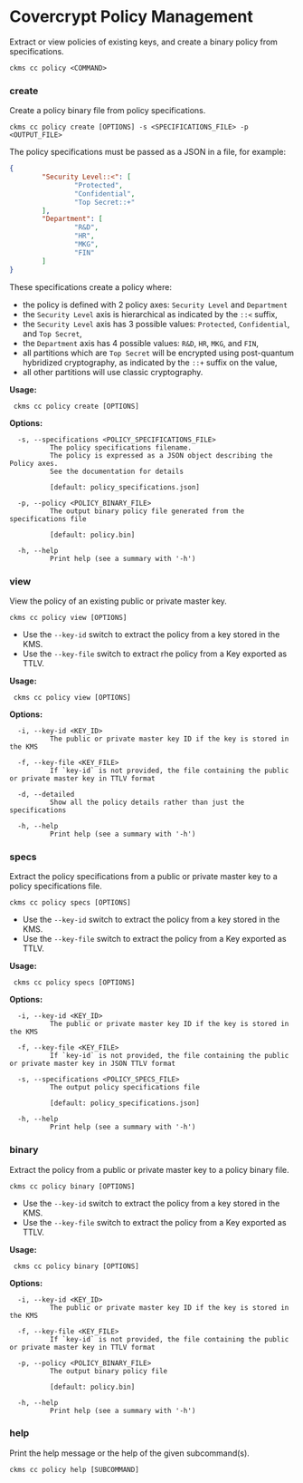 # Covercrypt Policy Management

Extract or view policies of existing keys, and create a binary policy from specifications.


```
ckms cc policy <COMMAND>
```


### create

Create a policy binary file from policy specifications.

```
ckms cc policy create [OPTIONS] -s <SPECIFICATIONS_FILE> -p <OUTPUT_FILE>
```

The policy specifications must be passed as a JSON in a file, for example:
```json
{
        "Security Level::<": [
                "Protected",
                "Confidential",
                "Top Secret::+"
        ],
        "Department": [
                "R&D",
                "HR",
                "MKG",
                "FIN"
        ]
}
```

These specifications create a policy where:

 - the policy is defined with 2 policy axes: `Security Level` and `Department`
 - the `Security Level` axis is hierarchical as indicated by the `::<` suffix,
 - the `Security Level` axis has 3 possible values: `Protected`, `Confidential`, and `Top Secret`,
 - the `Department` axis has 4 possible values: `R&D`, `HR`, `MKG`, and `FIN`,
 - all partitions which are `Top Secret` will be encrypted using post-quantum hybridized cryptography, as indicated by the `::+` suffix on the value,
 - all other partitions will use classic cryptography.


**Usage:**
```
 ckms cc policy create [OPTIONS]
```

**Options:**
```
  -s, --specifications <POLICY_SPECIFICATIONS_FILE>
          The policy specifications filename. 
          The policy is expressed as a JSON object describing the Policy axes. 
          See the documentation for details
          
          [default: policy_specifications.json]

  -p, --policy <POLICY_BINARY_FILE>
          The output binary policy file generated from the specifications file
          
          [default: policy.bin]

  -h, --help
          Print help (see a summary with '-h')
```


### view

View the policy of an existing public or private master key.

```
ckms cc policy view [OPTIONS]
```

 - Use the `--key-id` switch to extract the policy from a key stored in the KMS.
 - Use the `--key-file` switch to extract rhe policy from a Key exported as TTLV.

**Usage:**
```
 ckms cc policy view [OPTIONS]
```

**Options:**
```
  -i, --key-id <KEY_ID>
          The public or private master key ID if the key is stored in the KMS

  -f, --key-file <KEY_FILE>
          If `key-id` is not provided, the file containing the public or private master key in TTLV format

  -d, --detailed
          Show all the policy details rather than just the specifications

  -h, --help
          Print help (see a summary with '-h')
```

### specs

Extract the policy specifications from a public or private master key to a policy specifications file.

```
ckms cc policy specs [OPTIONS]
```

 - Use the `--key-id` switch to extract the policy from a key stored in the KMS.
 - Use the `--key-file` switch to extract the policy from a Key exported as TTLV.

**Usage:**
```
 ckms cc policy specs [OPTIONS]
```

**Options:**
```
  -i, --key-id <KEY_ID>
          The public or private master key ID if the key is stored in the KMS

  -f, --key-file <KEY_FILE>
          If `key-id` is not provided, the file containing the public or private master key in JSON TTLV format

  -s, --specifications <POLICY_SPECS_FILE>
          The output policy specifications file
          
          [default: policy_specifications.json]

  -h, --help
          Print help (see a summary with '-h')
```

### binary

Extract the policy from a public or private master key to a policy binary file.

```
ckms cc policy binary [OPTIONS] 
```

 - Use the `--key-id` switch to extract the policy from a key stored in the KMS.
 - Use the `--key-file` switch to extract the policy from a Key exported as TTLV.

**Usage:**
```
 ckms cc policy binary [OPTIONS]
```

**Options:**
```
  -i, --key-id <KEY_ID>
          The public or private master key ID if the key is stored in the KMS

  -f, --key-file <KEY_FILE>
          If `key-id` is not provided, the file containing the public or private master key in TTLV format

  -p, --policy <POLICY_BINARY_FILE>
          The output binary policy file
          
          [default: policy.bin]

  -h, --help
          Print help (see a summary with '-h')
```

### help

Print the help message or the help of the given subcommand(s).

```
ckms cc policy help [SUBCOMMAND]
```
